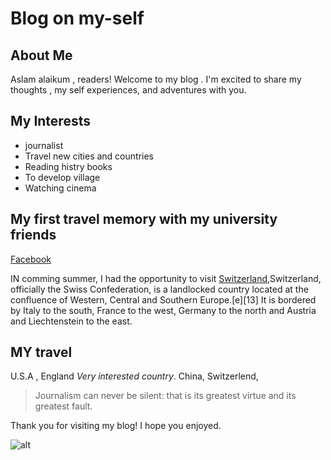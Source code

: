 # Blog on my-self

## About Me

Aslam alaikum , readers! Welcome to my blog . I'm excited to share my thoughts , my self experiences, and adventures with you.

## My Interests

- journalist
- Travel new cities and countries
- Reading histry books 
- To develop village
- Watching cinema

## My first travel memory with my university friends 

[Facebook](https://scontent.fkhi11-1.fna.fbcdn.net/v/t39.30808-6/353056333_220890930794114_3177885977939420158_n.jpg?_nc_cat=103&ccb=1-7&_nc_sid=8bfeb9&_nc_eui2=AeG3m1FX0i2g4jVvSra57jZtpdE14e5lU_el0TXh7mVT9_3AzViUWTVu6KdeYf4xFkosHM-o6GyJysaSuicqVu8d&_nc_ohc=6h-FaljTH28AX-XE1sV&_nc_zt=23&_nc_ht=scontent.fkhi11-1.fna&oh=00_AfB3yNEJVgxPa7jvQh8TnEBScCSC1nYtNt8hsL5JAY-l4g&oe=6489D1B3)

IN comming summer, I had the opportunity to visit [Switzerland](https://upload.wikimedia.org/wikipedia/commons/thumb/a/a8/Theater_Kaiseraugst.jpg/1024px-Theater_Kaiseraugst.jpg),Switzerland, officially the Swiss Confederation, is a landlocked country located at the confluence of Western, Central and Southern Europe.[e][13] It is bordered by Italy to the south, France to the west, Germany to the north and Austria and Liechtenstein to the east.

## MY travel
 U.S.A , England  *Very interested country*. China, Switzerlend,
> Journalism can never be silent: that is its greatest virtue and its greatest fault.

Thank you for visiting my blog! I hope you enjoyed.

![alt](https://img.freepik.com/free-photo/flag-pakistan_1401-192.jpg?w=2000)

